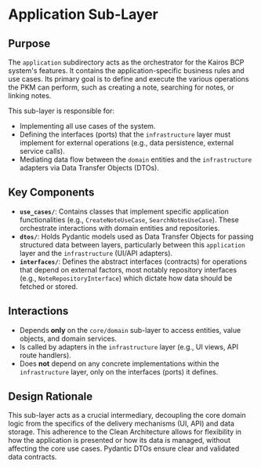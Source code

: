 # Application Sub-Layer

## Purpose

The `application` subdirectory acts as the orchestrator for the Kairos BCP system's features. It contains the application-specific business rules and use cases. Its primary goal is to define and execute the various operations the PKM can perform, such as creating a note, searching for notes, or linking notes.

This sub-layer is responsible for:
* Implementing all use cases of the system.
* Defining the interfaces (ports) that the `infrastructure` layer must implement for external operations (e.g., data persistence, external service calls).
* Mediating data flow between the `domain` entities and the `infrastructure` adapters via Data Transfer Objects (DTOs).

## Key Components

* **`use_cases/`**: Contains classes that implement specific application functionalities (e.g., `CreateNoteUseCase`, `SearchNotesUseCase`). These orchestrate interactions with domain entities and repositories.
* **`dtos/`**: Holds Pydantic models used as Data Transfer Objects for passing structured data between layers, particularly between this `application` layer and the `infrastructure` (UI/API adapters).
* **`interfaces/`**: Defines the abstract interfaces (contracts) for operations that depend on external factors, most notably repository interfaces (e.g., `NoteRepositoryInterface`) which dictate how data should be fetched or stored.

## Interactions

* Depends **only** on the `core/domain` sub-layer to access entities, value objects, and domain services.
* Is called by adapters in the `infrastructure` layer (e.g., UI views, API route handlers).
* Does **not** depend on any concrete implementations within the `infrastructure` layer, only on the interfaces (ports) it defines.

## Design Rationale

This sub-layer acts as a crucial intermediary, decoupling the core domain logic from the specifics of the delivery mechanisms (UI, API) and data storage. This adherence to the Clean Architecture allows for flexibility in how the application is presented or how its data is managed, without affecting the core use cases. Pydantic DTOs ensure clear and validated data contracts.
